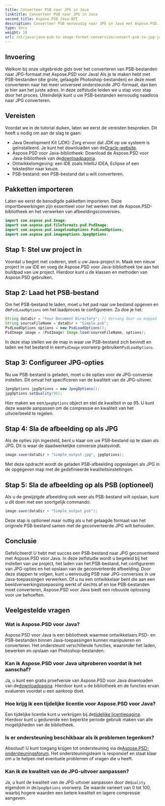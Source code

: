 ```yaml
---
title: Converteer PSB naar JPG in Java
linktitle: Converteer PSB naar JPG in Java
second_title: Aspose.PSD Java-API
description: Converteer PSB eenvoudig naar JPG in Java met Aspose.PSD. Volg onze gedetailleerde gids voor naadloze beeldconversies. Download, probeer en koop Aspose.PSD.
type: docs
weight: 10
url: /nl/java/java-psb-to-image-format-conversion/convert-psb-to-jpg-java/
---
```

## Invoering
Welkom bij onze uitgebreide gids over het converteren van PSB-bestanden naar JPG-formaat met Aspose.PSD voor Java! Als je te maken hebt met PSB-bestanden (die grote, gelaagde Photoshop-bestanden) en deze moet converteren naar het meer universeel ondersteunde JPG-formaat, dan ben je hier aan het juiste adres. In deze zelfstudie leiden we u stap voor stap door het proces. Uiteindelijk kunt u uw PSB-bestanden eenvoudig naadloos naar JPG converteren.
## Vereisten
Voordat we in de tutorial duiken, laten we eerst de vereisten bespreken. Dit heeft u nodig om aan de slag te gaan:
-  Java Development Kit (JDK): Zorg ervoor dat JDK op uw systeem is geïnstalleerd. Je kunt het downloaden van de[Oracle-website](https://www.oracle.com/java/technologies/javase-downloads.html).
-  Aspose.PSD voor Java-bibliotheek: Download de Aspose.PSD voor Java-bibliotheek van de[downloadpagina](https://releases.aspose.com/psd/java/).
- Ontwikkelomgeving: een IDE zoals IntelliJ IDEA, Eclipse of een teksteditor naar keuze.
- PSB-bestand: een PSB-bestand dat u wilt converteren.
## Pakketten importeren
Laten we eerst de benodigde pakketten importeren. Deze importbewerkingen zijn essentieel voor het werken met de Aspose.PSD-bibliotheek en het verwerken van afbeeldingsconversies.
```java
import com.aspose.psd.Image;
import com.aspose.psd.fileformats.psd.PsdImage;
import com.aspose.psd.imageloadoptions.PsdLoadOptions;
import com.aspose.psd.imageoptions.JpegOptions;
```
## Stap 1: Stel uw project in
Voordat u begint met coderen, stelt u uw Java-project in. Maak een nieuw project in uw IDE en voeg de Aspose.PSD voor Java-bibliotheek toe aan het buildpad van uw project. Hierdoor kunt u de klassen en methoden van Aspose.PSD gebruiken.
## Stap 2: Laad het PSB-bestand
 Om het PSB-bestand te laden, moet u het pad naar uw bestand opgeven en de`PsdLoadOptions` om het laadproces te configureren. Zo doe je het:
```java
String dataDir = "Your Document Directory"; // Vervang door uw mappad
String sourceFileName = dataDir + "Simple.psb";
PsdLoadOptions options = new PsdLoadOptions();
PsdImage image = (PsdImage) Image.load(sourceFileName, options);
```
 In deze stap stellen we de map in waar uw PSB-bestand zich bevindt en laden we het bestand in een`PsdImage` voorwerp gebruiken`PsdLoadOptions`.
## Stap 3: Configureer JPG-opties
Nu uw PSB-bestand is geladen, moet u de opties voor de JPG-conversie instellen. Dit omvat het specificeren van de kwaliteit van de JPG-uitvoer.
```java
JpegOptions jpgOptions = new JpegOptions();
jpgOptions.setQuality(95);
```
Hier maken we een`JpegOptions` object en stel de kwaliteit in op 95. U kunt deze waarde aanpassen om de compressie en kwaliteit van het uitvoerbeeld te regelen.
## Stap 4: Sla de afbeelding op als JPG
Als de opties zijn ingesteld, bent u klaar om uw PSB-bestand op te slaan als JPG. Dit is waar de daadwerkelijke conversie plaatsvindt.
```java
image.save(dataDir + "Simple_output.jpg", jpgOptions);
```
Met deze opdracht wordt de geladen PSB-afbeelding opgeslagen als JPG in de opgegeven map met de gedefinieerde kwaliteitsinstellingen.
## Stap 5: Sla de afbeelding op als PSB (optioneel)
Als u de gewijzigde afbeelding ook weer als PSB-bestand wilt opslaan, kunt u dit doen met een soortgelijk commando:
```java
image.save(dataDir + "Simple_output.psb");
```
Deze stap is optioneel maar nuttig als u het gelaagde formaat van het originele PSB-bestand samen met de geconverteerde JPG wilt behouden.
## Conclusie
Gefeliciteerd! U hebt met succes een PSB-bestand naar JPG geconverteerd met Aspose.PSD voor Java. In deze zelfstudie wordt u begeleid bij het instellen van uw project, het laden van het PSB-bestand, het configureren van JPG-opties en het opslaan van de geconverteerde afbeelding. Door deze stappen te volgen, kunt u eenvoudig PSB naar JPG-conversies in uw Java-toepassingen verwerken.
Of u nu een ontwikkelaar bent die aan een beeldverwerkingstoepassing werkt of slechts af en toe PSB-bestanden moet converteren, Aspose.PSD voor Java biedt een robuuste oplossing voor uw behoeften.
## Veelgestelde vragen
### Wat is Aspose.PSD voor Java?
Aspose.PSD voor Java is een bibliotheek waarmee ontwikkelaars PSD- en PSB-bestanden binnen Java-toepassingen kunnen manipuleren en converteren. Het ondersteunt verschillende functies, waaronder het laden, bewerken en opslaan van Photoshop-bestanden.
### Kan ik Aspose.PSD voor Java uitproberen voordat ik het aanschaf?
 Ja, u kunt een gratis proefversie van Aspose.PSD voor Java downloaden van de[downloadpagina](https://releases.aspose.com/). Hierdoor kunt u de bibliotheek en de functies ervan evalueren voordat u een aankoop doet.
### Hoe krijg ik een tijdelijke licentie voor Aspose.PSD voor Java?
 Een tijdelijke licentie kunt u verkrijgen bij de[tijdelijke licentiepagina](https://purchase.aspose.com/temporary-license/). Hierdoor kunt u gedurende een beperkte periode gebruik maken van alle mogelijkheden van de bibliotheek.
### Is er ondersteuning beschikbaar als ik problemen tegenkom?
 Absoluut! U kunt toegang krijgen tot ondersteuning via de[Aspose.PSD-ondersteuningsforum](https://forum.aspose.com/c/psd/34). Het ondersteuningsteam is responsief en staat klaar om u te helpen met eventuele problemen of vragen die u heeft.
### Kan ik de kwaliteit van de JPG-uitvoer aanpassen?
 Ja, u kunt de kwaliteit van de JPG-uitvoer aanpassen door de`Quality` eigendom in de`JpegOptions` voorwerp. De waarde varieert van 0 tot 100, waarbij hogere waarden een betere kwaliteit en lagere compressie aangeven.
